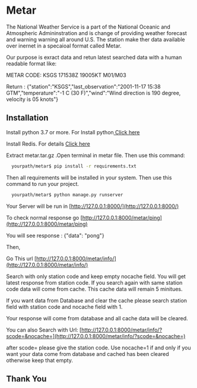 # Metar

The National Weather Service is a part of the National Oceanic and Atmospheric Admininstration and is change of providing weather forecast and warning warning all around U.S. The station make ther data available over inernet in a specaioal format called Metar.

Our purpose is exract data and retun latest searched data with a human readable format like:

METAR CODE: KSGS 171538Z 19005KT M01/M03

Return : {"station":"KSGS","last_observation":"2001-11-17 15:38 GTM","temperature":"-1 C (30 F)","wind":"Wind direction is 190 degree, velocity is 05 knots"}

## Installation

Install python 3.7 or more.
For Install python[ Click here](https://www.python.org/downloads/macos/)

Install Redis. For details [Click here](https://redis.io/download)

Extract metar.tar.gz .Open terminal in metar file. Then use this command:

```bash
  yourpath/metar$ pip install -r requirements.txt
```

Then all requirements will be installed in your system.
Then use this command to run your project.

```bash
  yourpath/metar$ python manage.py runserver
```

Your Server will be run in [http://127.0.0.1:8000/](http://127.0.0.1:8000/)

To check normal response go [http://127.0.0.1:8000/metar/ping](http://127.0.0.1:8000/metar/ping)

You will see response : {"data": "pong"}

Then,

Go This url [http://127.0.0.1:8000/metar/info/](http://127.0.0.1:8000/metar/info/)

Search with only station code and keep empty nocache field. You will get latest response from station code. If you search again with same station code data will come from cache. This cache data will remain 5 minitues.

If you want data from Database and clear the cache please search station field with station code and nocache field with 1.

Your response will come from database and all cache data will be cleared.

You can also Search with Url: [http://127.0.0.1:8000/metar/info/?scode=&nocache=](http://127.0.0.1:8000/metar/info/?scode=&nocache=)

after scode= please give the station code. Use nocache=1 if and only if you want your data come from database and cached has been cleared otherwise keep that empty.

## Thank You

